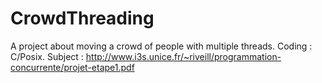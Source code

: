 # CrowdThreading
A project about moving a crowd of people with multiple threads. Coding : C/Posix. Subject : http://www.i3s.unice.fr/~riveill/programmation-concurrente/projet-etape1.pdf

